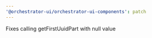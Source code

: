 ```yaml
---
'@orchestrator-ui/orchestrator-ui-components': patch
---
```


Fixes calling getFirstUuidPart with null value
